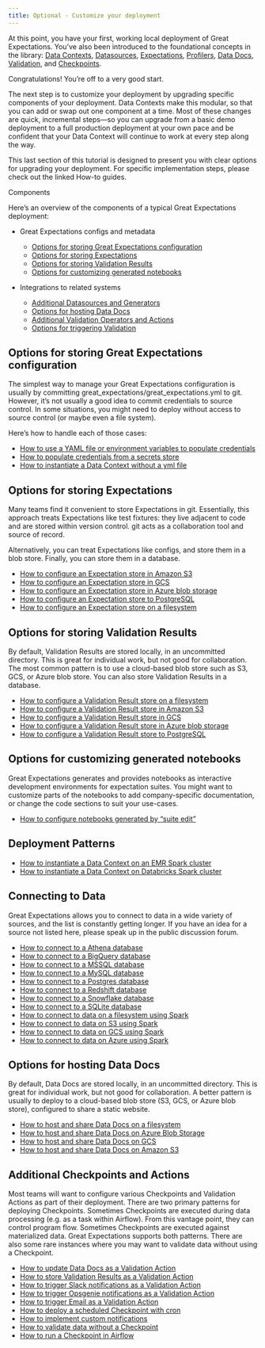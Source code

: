 ```yaml
---
title: Optional - Customize your deployment
---
```


At this point, you have your first, working local deployment of Great Expectations. You’ve also been introduced to the foundational concepts in the library: [Data Contexts](/docs/reference/data-context), [Datasources](/docs/reference/datasources), [Expectations](/docs/reference/expectations/expectations), [Profilers](/docs/reference/profilers), [Data Docs](/docs/reference/data-docs), [Validation](/docs/reference/validation), and [Checkpoints](/docs/reference/checkpoints-and-actions).

Congratulations! You’re off to a very good start.

The next step is to customize your deployment by upgrading specific components of your deployment. Data Contexts make this modular, so that you can add or swap out one component at a time. Most of these changes are quick, incremental steps—so you can upgrade from a basic demo deployment to a full production deployment at your own pace and be confident that your Data Context will continue to work at every step along the way.

This last section of this tutorial is designed to present you with clear options for upgrading your deployment. For specific implementation steps, please check out the linked How-to guides.

Components

Here’s an overview of the components of a typical Great Expectations deployment:

* Great Expectations configs and metadata
  * [Options for storing Great Expectations configuration](/docs/tutorials/getting-started/customize-your-deployment#options-for-storing-great-expectations-configuration)
  * [Options for storing Expectations](/docs/tutorials/getting-started/customize-your-deployment#options-for-storing-expectations)
  * [Options for storing Validation Results](/docs/tutorials/getting-started/customize-your-deployment#options-for-storing-validation-results)
  * [Options for customizing generated notebooks](/docs/tutorials/getting-started/customize-your-deployment#options-for-customizing-generated-notebooks)

* Integrations to related systems
  * [Additional Datasources and Generators](/docs/tutorials/getting-started/customize-your-deployment#additional-datasources-and-generators)
  * [Options for hosting Data Docs](/docs/tutorials/getting-started/customize-your-deployment#options-for-hosting-data-docs)
  * [Additional Validation Operators and Actions](/docs/tutorials/getting-started/customize-your-deployment#additional-validation-operators-and-actions)
  * [Options for triggering Validation](/docs/tutorials/getting-started/customize-your-deployment#options-for-triggering-validation)

## Options for storing Great Expectations configuration
The simplest way to manage your Great Expectations configuration is usually by committing great_expectations/great_expectations.yml to git. However, it’s not usually a good idea to commit credentials to source control. In some situations, you might need to deploy without access to source control (or maybe even a file system).

Here’s how to handle each of those cases:

* [How to use a YAML file or environment variables to populate credentials](/docs/guides/setup/configuring-data-contexts/how-to-configure-credentials-using-a-yaml-file-or-environment-variables)
* [How to populate credentials from a secrets store](/docs/guides/setup/configuring-data-contexts/how-to-configure-credentials-using-a-secrets-store)
* [How to instantiate a Data Context without a yml file](/docs/guides/setup/configuring-data-contexts/how-to-instantiate-a-data-context-without-a-yml-file)

## Options for storing Expectations
Many teams find it convenient to store Expectations in git. Essentially, this approach treats Expectations like test fixtures: they live adjacent to code and are stored within version control. git acts as a collaboration tool and source of record.

Alternatively, you can treat Expectations like configs, and store them in a blob store. Finally, you can store them in a database.

* [How to configure an Expectation store in Amazon S3](/docs/guides/setup/configuring-metadata-stores/how-to-configure-an-expectation-store-in-amazon-s3)
* [How to configure an Expectation store in GCS](/docs/guides/setup/configuring-metadata-stores/how-to-configure-an-expectation-store-in-gcs)
* [How to configure an Expectation store in Azure blob storage](/docs/guides/setup/configuring-metadata-stores/how-to-configure-an-expectation-store-in-azure-blob-storage)
* [How to configure an Expectation store to PostgreSQL](/docs/guides/setup/configuring-metadata-stores/how-to-configure-an-expectation-store-to-postgresql)
* [How to configure an Expectation store on a filesystem](/docs/guides/setup/configuring-metadata-stores/how-to-configure-an-expectation-store-to-postgresql)

## Options for storing Validation Results
By default, Validation Results are stored locally, in an uncommitted directory. This is great for individual work, but not good for collaboration. The most common pattern is to use a cloud-based blob store such as S3, GCS, or Azure blob store. You can also store Validation Results in a database.

* [How to configure a Validation Result store on a filesystem](/docs/guides/setup/configuring-metadata-stores/how-to-configure-a-validation-result-store-on-a-filesystem)
* [How to configure a Validation Result store in Amazon S3](/docs/guides/setup/configuring-metadata-stores/how-to-configure-a-validation-result-store-in-amazon-s3)
* [How to configure a Validation Result store in GCS](/docs/guides/setup/configuring-metadata-stores/how-to-configure-a-validation-result-store-in-gcs)
* [How to configure a Validation Result store in Azure blob storage](/docs/guides/setup/configuring-metadata-stores/how-to-configure-a-validation-result-store-in-azure-blob-storage)
* [How to configure a Validation Result store to PostgreSQL](/docs/guides/setup/configuring-metadata-stores/how-to-configure-a-validation-result-store-to-postgresql)

## Options for customizing generated notebooks
Great Expectations generates and provides notebooks as interactive development environments for expectation suites. You might want to customize parts of the notebooks to add company-specific documentation, or change the code sections to suit your use-cases.

* [How to configure notebooks generated by “suite edit”](/docs/guides/miscellaneous/how-to-configure-notebooks-generated-by-suite-edit)

## Deployment Patterns

* [How to instantiate a Data Context on an EMR Spark cluster](/docs/deployment_patterns/how-to-instantiate-a-data-context-on-an-emr-spark-cluster)
* [How to instantiate a Data Context on Databricks Spark cluster](/docs/deployment_patterns/how-to-instantiate-a-data-context-on-databricks-spark-cluster)


## Connecting to Data
Great Expectations allows you to connect to data in a wide variety of sources, and the list is constantly getting longer. If you have an idea for a source not listed here, please speak up in the public discussion forum.

* [How to connect to a Athena database](/docs/guides/connecting_to_your_data/database/athena)
* [How to connect to a BigQuery database](/docs/guides/connecting_to_your_data/database/bigquery)
* [How to connect to a MSSQL database](/docs/guides/connecting_to_your_data/database/mssql)
* [How to connect to a MySQL database](/docs/guides/connecting_to_your_data/database/mysql)
* [How to connect to a Postgres database](/docs/guides/connecting_to_your_data/database/postgres)
* [How to connect to a Redshift database](/docs/guides/connecting_to_your_data/database/redshift)
* [How to connect to a Snowflake database](/docs/guides/connecting_to_your_data/database/snowflake)
* [How to connect to a SQLite database](/docs/guides/connecting_to_your_data/database/sqlite)
* [How to connect to data on a filesystem using Spark](/docs/guides/connecting_to_your_data/filesystem/spark)
* [How to connect to data on S3 using Spark](/docs/guides/connecting_to_your_data/cloud/s3/spark)
* [How to connect to data on GCS using Spark](/docs/guides/connecting_to_your_data/cloud/gcs/spark)
* [How to connect to data on Azure using Spark](/docs/guides/connecting_to_your_data/cloud/azure/spark)

## Options for hosting Data Docs
By default, Data Docs are stored locally, in an uncommitted directory. This is great for individual work, but not good for collaboration. A better pattern is usually to deploy to a cloud-based blob store (S3, GCS, or Azure blob store), configured to share a static website.

* [How to host and share Data Docs on a filesystem](/docs/guides/setup/configuring-data-docs/how-to-host-and-share-data-docs-on-a-filesystem)
* [How to host and share Data Docs on Azure Blob Storage](/docs/guides/setup/configuring-data-docs/how-to-host-and-share-data-docs-on-azure-blob-storage)
* [How to host and share Data Docs on GCS](/docs/guides/setup/configuring-data-docs/how-to-host-and-share-data-docs-on-gcs)
* [How to host and share Data Docs on Amazon S3](/docs/guides/setup/configuring-data-docs/how-to-host-and-share-data-docs-on-amazon-s3)

## Additional Checkpoints and Actions
Most teams will want to configure various Checkpoints and Validation Actions as part of their deployment. There are two primary patterns for deploying Checkpoints. Sometimes Checkpoints are executed during data processing (e.g. as a task within Airflow). From this vantage point, they can control program flow. Sometimes Checkpoints are executed against materialized data. Great Expectations supports both patterns. There are also some rare instances where you may want to validate data without using a Checkpoint.

* [How to update Data Docs as a Validation Action](/docs/guides/validation/validation_actions/how-to-update-data-docs-as-a-validation-action)
* [How to store Validation Results as a Validation Action](/docs/guides/validation/validation_actions/how-to-store-validation-results-as-a-validation-action)
* [How to trigger Slack notifications as a Validation Action](/docs/guides/validation/validation_actions/how-to-trigger-slack-notifications-as-a-validation-action)
* [How to trigger Opsgenie notifications as a Validation Action](/docs/guides/validation/validation_actions/how-to-trigger-opsgenie-notifications-as-a-validation-action)
* [How to trigger Email as a Validation Action](/docs/guides/validation/validation_actions/how-to-trigger-email-as-a-validation-action)
* [How to deploy a scheduled Checkpoint with cron](/docs/guides/validation/advanced/how-to-deploy-a-scheduled-checkpoint-with-cron)
* [How to implement custom notifications](/docs/guides/validation/advanced/how-to-implement-custom-notifications)
* [How to validate data without a Checkpoint](/docs/guides/validation/advanced/how-to-validate-data-without-a-checkpoint)
* [How to run a Checkpoint in Airflow](/docs/deployment_patterns/how-to-run-a-checkpoint-in-airflow)
